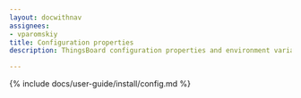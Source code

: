 ```yaml
---
layout: docwithnav
assignees:
- vparomskiy
title: Configuration properties
description: ThingsBoard configuration properties and environment variables

---
```


{% include docs/user-guide/install/config.md %}
